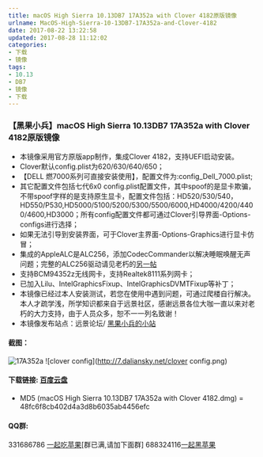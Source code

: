 ```yaml
---
title: macOS High Sierra 10.13DB7 17A352a with Clover 4182原版镜像
urlname: MacOS-High-Sierra-10-13DB7-17A352a-and-Clover-4182
date: 2017-08-22 13:22:58
updated: 2017-08-28 11:12:02
categories:
- 下载
- 镜像
tags:
- 10.13
- DB7
- 镜像
- 下载
---
```

### 【黑果小兵】macOS High Sierra 10.13DB7 17A352a with Clover 4182原版镜像

*	本镜像采用官方原版app制作，集成Clover 4182，支持UEFI启动安装。
*	Clover默认config.plist为620/630/640/650；
*	【DELL 燃7000系列可直接安装使用】，配置文件为:config_Dell_7000.plist;
* 	其它配置文件包括七代6x0 config.plist配置文件，其中spoof的是显卡欺骗，不带spoof字样的是支持原生显卡，配置文件包括：HD520/530/540，HD550/P530,HD5000/5100/5200/5300/5500/6000,HD4000/4200/4400/4600,HD3000；所有config配置文件都可通过Clover引导界面-Options-configs进行选择；
*  如果无法引导到安装界面，可于Clover主界面-Options-Graphics进行显卡仿冒；
*  集成的AppleALC是ALC256，添加CodecCommander以解决睡眠唤醒无声问题；完整的ALC256驱动请见老朽的[另一帖](http://bbs.pcbeta.com/viewthread-1748601-1-1.html)
*	支持BCM94352z无线网卡，支持Realtek8111系列网卡；
*	已加入Lilu、IntelGraphicsFixup、IntelGraphicsDVMTFixup等补丁；
*	本镜像已经过本人安装测试，若您在使用中遇到问题，可通过爬楼自行解决。本人才疏学浅，所学知识都来自于远景社区，感谢远景各位大咖一直以来对老朽的大力支持，由于人员众多，恕不一一列名致谢！
*	本镜像发布站点：远景论坛/ [黑果小兵的小站](https://blog.daliansky.net)

#### 截图：
![17A352a](http://7.daliansky.net/17A352a.png)
![clover config](http://7.daliansky.net/clover config.png)
	
#### 下载链接: [百度云盘](https://pan.baidu.com/s/1i4DdUFN)

* MD5 (macOS High Sierra 10.13DB7 17A352a with Clover 4182.dmg) = 48fc6f8cb402d4a3d8b6035ab4456efc
	
#### QQ群:
331686786 [一起吃苹果](http://shang.qq.com/wpa/qunwpa?idkey=db511a29e856f37cbb871108ffa77a6e79dde47e491b8f2c8d8fe4d3c310de91)[群已满,请加下面群]
688324116[一起黑苹果](https://shang.qq.com/wpa/qunwpa?idkey=6bf69a6f4b983dce94ab42e439f02195dfd19a1601522c10ad41f4df97e0da82)




